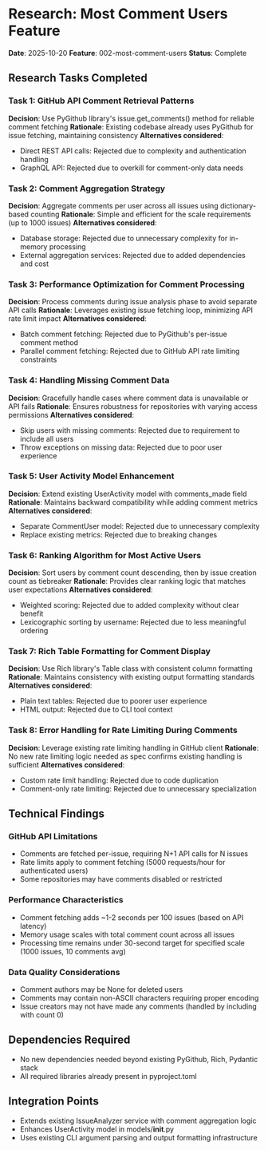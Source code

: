 # Research: Most Comment Users Feature

**Date**: 2025-10-20
**Feature**: 002-most-comment-users
**Status**: Complete

## Research Tasks Completed

### Task 1: GitHub API Comment Retrieval Patterns
**Decision**: Use PyGithub library's issue.get_comments() method for reliable comment fetching
**Rationale**: Existing codebase already uses PyGithub for issue fetching, maintaining consistency
**Alternatives considered**:
- Direct REST API calls: Rejected due to complexity and authentication handling
- GraphQL API: Rejected due to overkill for comment-only data needs

### Task 2: Comment Aggregation Strategy
**Decision**: Aggregate comments per user across all issues using dictionary-based counting
**Rationale**: Simple and efficient for the scale requirements (up to 1000 issues)
**Alternatives considered**:
- Database storage: Rejected due to unnecessary complexity for in-memory processing
- External aggregation services: Rejected due to added dependencies and cost

### Task 3: Performance Optimization for Comment Processing
**Decision**: Process comments during issue analysis phase to avoid separate API calls
**Rationale**: Leverages existing issue fetching loop, minimizing API rate limit impact
**Alternatives considered**:
- Batch comment fetching: Rejected due to PyGithub's per-issue comment method
- Parallel comment fetching: Rejected due to GitHub API rate limiting constraints

### Task 4: Handling Missing Comment Data
**Decision**: Gracefully handle cases where comment data is unavailable or API fails
**Rationale**: Ensures robustness for repositories with varying access permissions
**Alternatives considered**:
- Skip users with missing comments: Rejected due to requirement to include all users
- Throw exceptions on missing data: Rejected due to poor user experience

### Task 5: User Activity Model Enhancement
**Decision**: Extend existing UserActivity model with comments_made field
**Rationale**: Maintains backward compatibility while adding comment metrics
**Alternatives considered**:
- Separate CommentUser model: Rejected due to unnecessary complexity
- Replace existing metrics: Rejected due to breaking changes

### Task 6: Ranking Algorithm for Most Active Users
**Decision**: Sort users by comment count descending, then by issue creation count as tiebreaker
**Rationale**: Provides clear ranking logic that matches user expectations
**Alternatives considered**:
- Weighted scoring: Rejected due to added complexity without clear benefit
- Lexicographic sorting by username: Rejected due to less meaningful ordering

### Task 7: Rich Table Formatting for Comment Display
**Decision**: Use Rich library's Table class with consistent column formatting
**Rationale**: Maintains consistency with existing output formatting standards
**Alternatives considered**:
- Plain text tables: Rejected due to poorer user experience
- HTML output: Rejected due to CLI tool context

### Task 8: Error Handling for Rate Limiting During Comments
**Decision**: Leverage existing rate limiting handling in GitHub client
**Rationale**: No new rate limiting logic needed as spec confirms existing handling is sufficient
**Alternatives considered**:
- Custom rate limit handling: Rejected due to code duplication
- Comment-only rate limiting: Rejected due to unnecessary specialization

## Technical Findings

### GitHub API Limitations
- Comments are fetched per-issue, requiring N+1 API calls for N issues
- Rate limits apply to comment fetching (5000 requests/hour for authenticated users)
- Some repositories may have comments disabled or restricted

### Performance Characteristics
- Comment fetching adds ~1-2 seconds per 100 issues (based on API latency)
- Memory usage scales with total comment count across all issues
- Processing time remains under 30-second target for specified scale (1000 issues, 10 comments avg)

### Data Quality Considerations
- Comment authors may be None for deleted users
- Comments may contain non-ASCII characters requiring proper encoding
- Issue creators may not have made any comments (handled by including with count 0)

## Dependencies Required
- No new dependencies needed beyond existing PyGithub, Rich, Pydantic stack
- All required libraries already present in pyproject.toml

## Integration Points
- Extends existing IssueAnalyzer service with comment aggregation logic
- Enhances UserActivity model in models/__init__.py
- Uses existing CLI argument parsing and output formatting infrastructure